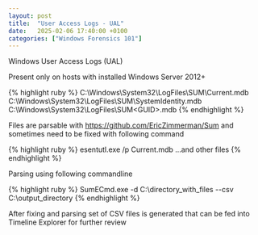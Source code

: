 ```yaml
---
layout: post
title:  "User Access Logs - UAL"
date:   2025-02-06 17:40:00 +0100
categories: ["Windows Forensics 101"]
---
```


Windows User Access Logs (UAL)

Present only on hosts with installed Windows Server 2012+ 

{% highlight ruby %}
    C:\Windows\System32\LogFiles\SUM\Current.mdb
    C:\Windows\System32\LogFiles\SUM\SystemIdentity.mdb
    C:\Windows\System32\LogFiles\SUM\<GUID>.mdb
{% endhighlight %}

Files are parsable with <https://github.com/EricZimmerman/Sum> and sometimes need to be fixed with following command 


{% highlight ruby %}
esentutl.exe /p Current.mdb
...and other files
{% endhighlight %}

Parsing using following commandline 

{% highlight ruby %}
SumECmd.exe -d C:\directory_with_files --csv C:\output_directory
{% endhighlight %}


After fixing and parsing set of CSV files is generated that can be fed into Timeline Explorer for further review 